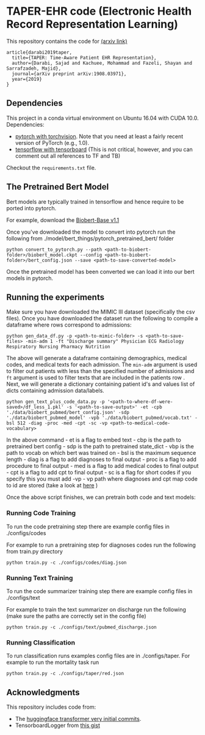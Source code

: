# TAPER-EHR code (Electronic Health Record Representation Learning)
This repository contains the code for [(arxiv link)](https://arxiv.org/abs/1908.03971)

```
article{darabi2019taper,
  title={TAPER: Time-Aware Patient EHR Representation},
  author={Darabi, Sajad and Kachuee, Mohammad and Fazeli, Shayan and Sarrafzadeh, Majid},
  journal={arXiv preprint arXiv:1908.03971},
  year={2019}
}
```

## Dependencies

This project in a conda virtual environment on Ubuntu 16.04 with CUDA 10.0. Dependencies:
* [pytorch with torchvision](http://pytorch.org/). Note that you need at least a fairly recent version of PyTorch (e.g., 1.0). 
* [tensorflow with tensorboard](https://www.tensorflow.org/install/) (This is not critical, however, and you can comment out all references to TF and TB) 

Checkout the `requirements.txt` file.


## The Pretrained Bert Model

Bert models are typically trained in tensorflow and hence require to be ported into pytorch. 

For example, download the [Biobert-Base v1.1](https://github.com/naver/biobert-pretrained)

Once you've downloaded the model to convert into pytorch run the following from ./model/bert_things/pytorch_pretrained_bert/ folder

```
python convert_to_pytorch.py --path <path-to-biobert-folder>/biobert_model.ckpt --config <path-to-biobert-folder>/bert_config.json --save <path-to-save-converted-model>
```

Once the pretrained model has been converted we can load it into our bert models in pytorch. 

## Running the experiments

Make sure you have downloaded the MIMIC III dataset (specifically the csv files). Once you have downloaded the dataset
run the following to compile a dataframe where rows correspond to admissions:

```
python gen_data_df.py -p <path-to-mimic-folder> -s <path-to-save-files> -min-adm 1 -ft "Discharge summary" Physician ECG Radiology Respiratory Nursing Pharmacy Nutrition
```

The above will generate a dataframe containing demographics, medical codes, and medical texts for each admission. The `min-adm` argument is used to filter out patients with less than the specified number of admissions and `ft` argument is used to filter texts that are included in the patients row . Next, we will generate a dictionary containing patient id's and values list of dicts containing admission data/labels.

```
python gen_text_plus_code_data.py -p '<path-to-where-df-were-saved>/df_less_1.pkl' -s '<path-to-save-output>' -et -cpb './data/biobert_pubmed/bert_config.json' -sdp './data/biobert_pubmed_model' -vpb './data/biobert_pubmed/vocab.txt' -bsl 512 -diag -proc -med -cpt -sc -vp <path-to-medical-code-vocabulary>
```

In the above command 
    - et is a flag to embed text
    - cbp is the path to pretrained bert config
    - sdp is the path to pretrained state_dict
    - vbp is the path to vocab on which bert was trained on
    - bsl is the maximum sequence length
    - diag is a flag to add diagnoses to final output
    - proc is a flag to add procedure to final output
    - med is a flag to add medical codes to final output
    - cpt is a flag to add cpt to final output
    - sc is a flag for short codes if you specify this you must add -vp
    - vp path where diagnoses and cpt map code to id are stored (take a look at [here](https://github.com/sajaddarabi/HCUP-US-EHR) )

Once the above script finishes, we can pretrain both code and text models:


### Running Code Training

To run the code pretraining step there are example config files in ./configs/codes

For example to run a pretraining step for diagnoses codes run the following from train.py directory

`python train.py -c ./configs/codes/diag.json`


### Running Text Training

To run the code summarizer training step there are example config files in ./configs/text

For example to train the text summarizer on discharge run the following (make sure the paths are correctly set in the config file)

`python train.py -c ./configs/text/pubmed_discharge.json`


### Running Classification

To run classification runs examples config files are in ./configs/taper.
For example to run the mortality task run

`python train.py -c ./configs/taper/red.json`

## Acknowledgments

This repository includes code from:
* The [huggingface transformer very initial commits](https://github.com/huggingface/transformers).
* TensorboardLogger from [this gist](https://gist.github.com/gyglim/1f8dfb1b5c82627ae3efcfbbadb9f514) 
